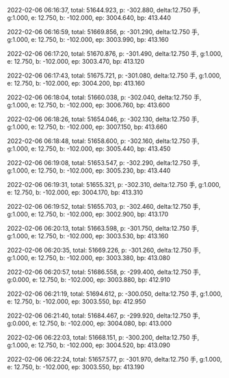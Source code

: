 2022-02-06 06:16:37, total: 51644.923, p: -302.880, delta:12.750 手, g:1.000, e: 12.750, b: -102.000, ep: 3004.640, bp: 413.440

2022-02-06 06:16:59, total: 51669.856, p: -301.290, delta:12.750 手, g:1.000, e: 12.750, b: -102.000, ep: 3003.990, bp: 413.160

2022-02-06 06:17:20, total: 51670.876, p: -301.490, delta:12.750 手, g:1.000, e: 12.750, b: -102.000, ep: 3003.470, bp: 413.120

2022-02-06 06:17:43, total: 51675.721, p: -301.080, delta:12.750 手, g:1.000, e: 12.750, b: -102.000, ep: 3004.200, bp: 413.160

2022-02-06 06:18:04, total: 51660.038, p: -302.040, delta:12.750 手, g:1.000, e: 12.750, b: -102.000, ep: 3006.760, bp: 413.600

2022-02-06 06:18:26, total: 51654.046, p: -302.130, delta:12.750 手, g:1.000, e: 12.750, b: -102.000, ep: 3007.150, bp: 413.660

2022-02-06 06:18:48, total: 51658.600, p: -302.160, delta:12.750 手, g:1.000, e: 12.750, b: -102.000, ep: 3005.440, bp: 413.450

2022-02-06 06:19:08, total: 51653.547, p: -302.290, delta:12.750 手, g:1.000, e: 12.750, b: -102.000, ep: 3005.230, bp: 413.440

2022-02-06 06:19:31, total: 51655.321, p: -302.310, delta:12.750 手, g:1.000, e: 12.750, b: -102.000, ep: 3004.170, bp: 413.310

2022-02-06 06:19:52, total: 51655.703, p: -302.460, delta:12.750 手, g:1.000, e: 12.750, b: -102.000, ep: 3002.900, bp: 413.170

2022-02-06 06:20:13, total: 51663.598, p: -301.750, delta:12.750 手, g:1.000, e: 12.750, b: -102.000, ep: 3003.530, bp: 413.160

2022-02-06 06:20:35, total: 51669.226, p: -301.260, delta:12.750 手, g:1.000, e: 12.750, b: -102.000, ep: 3003.380, bp: 413.080

2022-02-06 06:20:57, total: 51686.558, p: -299.400, delta:12.750 手, g:0.000, e: 12.750, b: -102.000, ep: 3003.880, bp: 412.910

2022-02-06 06:21:19, total: 51694.612, p: -300.050, delta:12.750 手, g:1.000, e: 12.750, b: -102.000, ep: 3003.550, bp: 412.950

2022-02-06 06:21:40, total: 51684.467, p: -299.920, delta:12.750 手, g:0.000, e: 12.750, b: -102.000, ep: 3004.080, bp: 413.000

2022-02-06 06:22:03, total: 51668.151, p: -300.200, delta:12.750 手, g:1.000, e: 12.750, b: -102.000, ep: 3004.520, bp: 413.090

2022-02-06 06:22:24, total: 51657.577, p: -301.970, delta:12.750 手, g:1.000, e: 12.750, b: -102.000, ep: 3003.550, bp: 413.190
